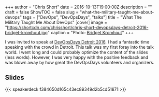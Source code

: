 +++
author = "Chris Short"
date = 2016-10-13T19:00:00Z
description = ""
draft = false
ShowTOC = false
slug = "what-the-military-taught-me-about-devops"
tags = ["DevOps", "DevOpsDays", "talks"]
title = "What The Military Taught Me About DevOps"
[cover]
image = "https://shortcdn.com/chrisshort/chris-short-devopsdays-detroit-2016-bridget-kromhout.jpg"
caption = "Photo: [Bridget Kromhout](http://bridgetkromhout.com/)"
+++

I was invited to speak at [DevOpsDays Detroit 2016](https://www.devopsdays.org/events/2016-detroit/program/what-the-military-taught-me/). I had a fantastic time speaking with the crowd in Detroit. This talk was my first foray into the talk world. I went long and could probably optimize the content of the slides (less words). However, I was very happy with the positive feedback and was blown away by how great the DevOpsDays volunteers and organizers.

## Slides

{{< speakerdeck f384650d165c43ec89349d2b5cd51871 >}}

